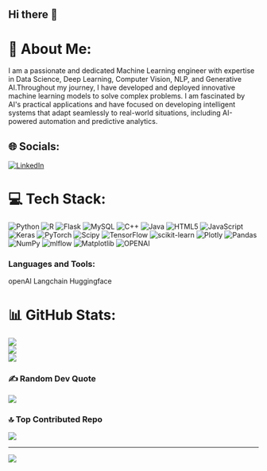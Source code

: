 ## Hi there 👋

<!--
**niharraju4/niharraju4** is a ✨ _special_ ✨ repository because its `README.md` (this file) appears on your GitHub profile.

Here are some ideas to get you started:

- 🔭 I’m currently working on ...
- 🌱 I’m currently learning ...
- 👯 I’m looking to collaborate on ...
- 🤔 I’m looking for help with ...
- 💬 Ask me about ...
- 📫 How to reach me: ...
- 😄 Pronouns: ...
- ⚡ Fun fact: ...
-->

# 💫 About Me:
I am a passionate and dedicated Machine Learning engineer with expertise in Data Science, Deep Learning, Computer Vision, NLP, and Generative AI.Throughout my journey, I have developed and deployed innovative machine learning models to solve complex problems. I am fascinated by AI's practical applications and have focused on developing intelligent systems that adapt seamlessly to real-world situations, including AI-powered automation and predictive analytics.


## 🌐 Socials:
[![LinkedIn](https://img.shields.io/badge/LinkedIn-%230077B5.svg?logo=linkedin&logoColor=white)](https://linkedin.com/in/https://in.linkedin.com/in/nihar-muniraju-a02132ba?trk=people-guest_people_search-card) 

# 💻 Tech Stack:
![Python](https://img.shields.io/badge/python-3670A0?style=for-the-badge&logo=python&logoColor=ffdd54) ![R](https://img.shields.io/badge/r-%23276DC3.svg?style=for-the-badge&logo=r&logoColor=white) ![Flask](https://img.shields.io/badge/flask-%23000.svg?style=for-the-badge&logo=flask&logoColor=white) ![MySQL](https://img.shields.io/badge/mysql-4479A1.svg?style=for-the-badge&logo=mysql&logoColor=white) ![C++](https://img.shields.io/badge/c++-%2300599C.svg?style=for-the-badge&logo=c%2B%2B&logoColor=white) ![Java](https://img.shields.io/badge/java-%23ED8B00.svg?style=for-the-badge&logo=openjdk&logoColor=white) ![HTML5](https://img.shields.io/badge/html5-%23E34F26.svg?style=for-the-badge&logo=html5&logoColor=white) ![JavaScript](https://img.shields.io/badge/javascript-%23323330.svg?style=for-the-badge&logo=javascript&logoColor=%23F7DF1E) ![Keras](https://img.shields.io/badge/Keras-%23D00000.svg?style=for-the-badge&logo=Keras&logoColor=white) ![PyTorch](https://img.shields.io/badge/PyTorch-%23EE4C2C.svg?style=for-the-badge&logo=PyTorch&logoColor=white) ![Scipy](https://img.shields.io/badge/SciPy-%230C55A5.svg?style=for-the-badge&logo=scipy&logoColor=%white) ![TensorFlow](https://img.shields.io/badge/TensorFlow-%23FF6F00.svg?style=for-the-badge&logo=TensorFlow&logoColor=white) ![scikit-learn](https://img.shields.io/badge/scikit--learn-%23F7931E.svg?style=for-the-badge&logo=scikit-learn&logoColor=white) ![Plotly](https://img.shields.io/badge/Plotly-%233F4F75.svg?style=for-the-badge&logo=plotly&logoColor=white) ![Pandas](https://img.shields.io/badge/pandas-%23150458.svg?style=for-the-badge&logo=pandas&logoColor=white) ![NumPy](https://img.shields.io/badge/numpy-%23013243.svg?style=for-the-badge&logo=numpy&logoColor=white) ![mlflow](https://img.shields.io/badge/mlflow-%23d9ead3.svg?style=for-the-badge&logo=numpy&logoColor=blue) ![Matplotlib](https://img.shields.io/badge/Matplotlib-%23ffffff.svg?style=for-the-badge&logo=Matplotlib&logoColor=black) 
![OPENAI](https://img.shields.io/badge/OPENAI-gray?style=flat&logo=https://www.google.com/url?sa=i&url=https%3A%2F%2Fsickboat.com%2Fblogs%2Fblog%2Fopenai-logo-animation&psig=AOvVaw2FEEtsaoyrWmqWg4lhJuhV&ust=1726372911779000&source=images&cd=vfe&opi=89978449&ved=0CBQQjRxqFwoTCNjx67PGwYgDFQAAAAAdAAAAABAJ)



<h3 align="left">Languages and Tools:</h3>
openAI
Langchain
Huggingface






# 📊 GitHub Stats:
![](https://github-readme-stats.vercel.app/api?username=niharraju4&theme=ambient_gradient&hide_border=false&include_all_commits=true&count_private=true)<br/>
![](https://github-readme-streak-stats.herokuapp.com/?user=niharraju4&theme=ambient_gradient&hide_border=false)<br/>
![](https://github-readme-stats.vercel.app/api/top-langs/?username=niharraju4&theme=ambient_gradient&hide_border=false&include_all_commits=true&count_private=true&layout=compact)

### ✍️ Random Dev Quote
![](https://quotes-github-readme.vercel.app/api?type=vetical&theme=tokyonight)

### 🔝 Top Contributed Repo
![](https://github-contributor-stats.vercel.app/api?username=niharraju4&limit=5&theme=dark&combine_all_yearly_contributions=true)

---
[![](https://visitcount.itsvg.in/api?id=niharraju4&icon=0&color=0)](https://visitcount.itsvg.in)
